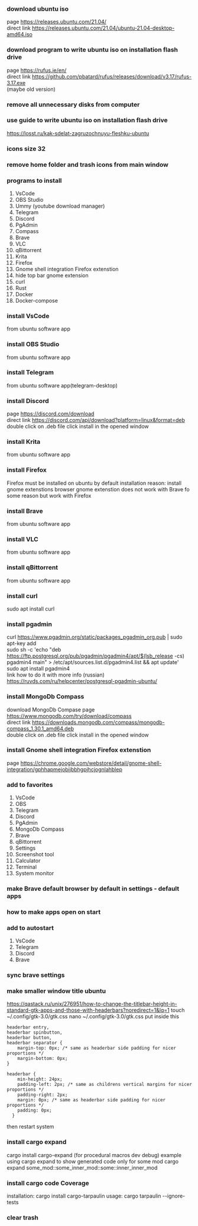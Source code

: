 ### download ubuntu iso
page https://releases.ubuntu.com/21.04/ </br>
direct link https://releases.ubuntu.com/21.04/ubuntu-21.04-desktop-amd64.iso </br>

### download program  to write ubuntu iso on installation flash drive
page https://rufus.ie/en/ </br>
direct link https://github.com/pbatard/rufus/releases/download/v3.17/rufus-3.17.exe </br>
(maybe old version)

### remove all unnecessary disks from computer

### use guide to write ubuntu iso on installation flash drive
https://losst.ru/kak-sdelat-zagruzochnuyu-fleshku-ubuntu

### icons size 32

### remove home folder and trash icons from main window

### programs to install
<ol>
  <li>VsCode</li>
  <li>OBS Studio</li>
  <li>Ummy (youtube download manager)</li>
  <li>Telegram</li>
  <li>Discord</li>
  <li>PgAdmin</li>
  <li>Compass</li>
  <li>Brave</li>
  <li>VLC</li>
  <li>qBittorrent</li>
  <li>Krita</li>
  <li>Firefox</li>
  <li>Gnome shell integration Firefox extenstion</li>
  <li>hide top bar gnome extension</li>
  <li>curl</li>
  <li>Rust</li>
  <li>Docker</li>
  <li>Docker-compose</li>
</ol>

### install VsCode
from ubuntu software app

### install OBS Studio
from ubuntu software app

### install Telegram
from ubuntu software app(telegram-desktop)

### install Discord
page https://discord.com/download </br>
direct link https://discord.com/api/download?platform=linux&format=deb </br>
double click on .deb file
click install in the opened window

### install Krita
from ubuntu software app

### install Firefox
Firefox must be installed on ubuntu by default
installation reason: install gnome extenstions
browser gnome extenstion does not work with Brave fo some reason
but work with Firefox

### install Brave
from ubuntu software app

### install VLC
from ubuntu software app

### install qBittorrent
from ubuntu software app

### install curl
sudo apt install curl

### install pgadmin
curl https://www.pgadmin.org/static/packages_pgadmin_org.pub | sudo apt-key add  <br/>
sudo sh -c 'echo "deb https://ftp.postgresql.org/pub/pgadmin/pgadmin4/apt/$(lsb_release -cs) pgadmin4 main" > /etc/apt/sources.list.d/pgadmin4.list && apt update'  <br/>
sudo apt install pgadmin4  <br/>
link how to do it with more info (russian)
https://ruvds.com/ru/helpcenter/postgresql-pgadmin-ubuntu/

### install MongoDb Compass
download MongoDb Compase
page https://www.mongodb.com/try/download/compass  <br/>
direct link https://downloads.mongodb.com/compass/mongodb-compass_1.30.1_amd64.deb  <br/>
double click on .deb file
click install in the opened window

### install Gnome shell integration Firefox extenstion
page https://chrome.google.com/webstore/detail/gnome-shell-integration/gphhapmejobijbbhgpjhcjognlahblep

### add to favorites
<ol>
  <li>VsCode</li>
  <li>OBS</li>
  <li>Telegram</li>
  <li>Discord</li>
  <li>PgAdmin</li>
  <li>MongoDb Compass</li>
  <li>Brave</li>
  <li>qBittorrent</li>
  <li>Settings</li>
  <li>Screenshot tool</li>
  <li>Calculator</li>
  <li>Terminal</li>
  <li>System monitor</li>
</ol>

### make Brave default browser by default in settings - default apps

### how to make apps open on start

### add to autostart
<ol>
  <li>VsCode</li>
  <li>Telegram</li>
  <li>Discord</li>
  <li>Brave</li>
</ol>

### sync brave settings

### make smaller window title ubuntu
https://qastack.ru/unix/276951/how-to-change-the-titlebar-height-in-standard-gtk-apps-and-those-with-headerbars?noredirect=1&lq=1
touch ~/.config/gtk-3.0/gtk.css
nano ~/.config/gtk-3.0/gtk.css
put inside this
```
headerbar entry,
headerbar spinbutton,
headerbar button,
headerbar separator {
    margin-top: 0px; /* same as headerbar side padding for nicer proportions */
    margin-bottom: 0px;
}

headerbar {
    min-height: 24px;
    padding-left: 2px; /* same as childrens vertical margins for nicer proportions */
    padding-right: 2px;
    margin: 0px; /* same as headerbar side padding for nicer proportions */
    padding: 0px;
  }
```
then restart system

### install cargo expand
cargo install cargo-expand
(for procedural macros dev debug)
example using cargo expand to show generated code only for some mod
cargo expand some_mod::some_inner_mod::some::inner_inner_mod

### install cargo code Coverage
installation:
cargo install cargo-tarpaulin
usage:
cargo tarpaulin --ignore-tests

### clear trash
